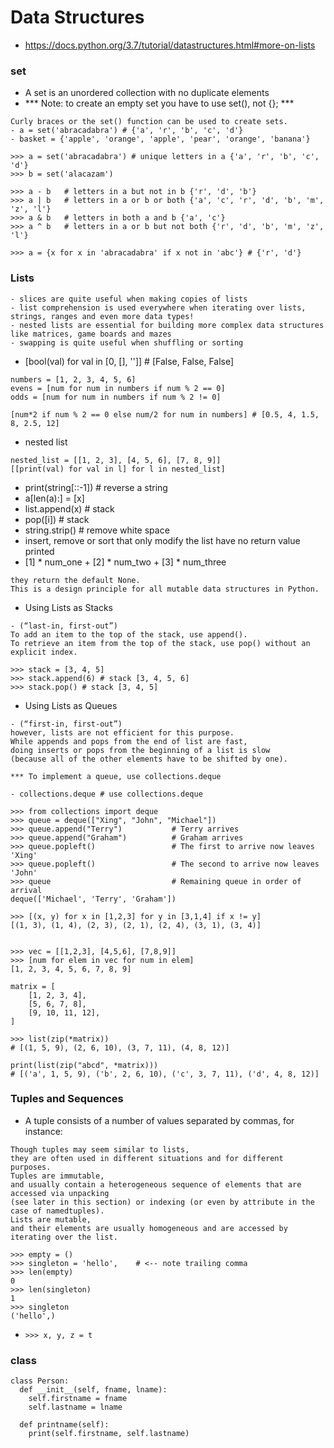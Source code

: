# Data Structures
- https://docs.python.org/3.7/tutorial/datastructures.html#more-on-lists

### set
- A set is an unordered collection with no duplicate elements
- *** Note: to create an empty set you have to use set(), not {}; ***

```
Curly braces or the set() function can be used to create sets.
- a = set('abracadabra') # {'a', 'r', 'b', 'c', 'd'}
- basket = {'apple', 'orange', 'apple', 'pear', 'orange', 'banana'}
```
```
>>> a = set('abracadabra') # unique letters in a {'a', 'r', 'b', 'c', 'd'}
>>> b = set('alacazam')   

>>> a - b   # letters in a but not in b {'r', 'd', 'b'}
>>> a | b   # letters in a or b or both {'a', 'c', 'r', 'd', 'b', 'm', 'z', 'l'}
>>> a & b   # letters in both a and b {'a', 'c'}
>>> a ^ b   # letters in a or b but not both {'r', 'd', 'b', 'm', 'z', 'l'}

>>> a = {x for x in 'abracadabra' if x not in 'abc'} # {'r', 'd'}
```

### Lists
```
- slices are quite useful when making copies of lists
- list comprehension is used everywhere when iterating over lists, strings, ranges and even more data types!
- nested lists are essential for building more complex data structures like matrices, game boards and mazes
- swapping is quite useful when shuffling or sorting
```
- [bool(val) for val in [0, [], '']] # [False, False, False]
```
numbers = [1, 2, 3, 4, 5, 6]
evens = [num for num in numbers if num % 2 == 0]
odds = [num for num in numbers if num % 2 != 0]

[num*2 if num % 2 == 0 else num/2 for num in numbers] # [0.5, 4, 1.5, 8, 2.5, 12]
```
- nested list
```
nested_list = [[1, 2, 3], [4, 5, 6], [7, 8, 9]]
[[print(val) for val in l] for l in nested_list]
```
- print(string[::-1]) # reverse a string
- a[len(a):] = [x]
- list.append(x) # stack
- pop([i])  # stack
- string.strip() # remove white space
- insert, remove or sort that only modify the list have no return value printed
- [1] * num_one + [2] * num_two + [3] * num_three
```
they return the default None. 
This is a design principle for all mutable data structures in Python.
```
- Using Lists as Stacks
```
- (“last-in, first-out”)
To add an item to the top of the stack, use append(). 
To retrieve an item from the top of the stack, use pop() without an explicit index.
```
```
>>> stack = [3, 4, 5]
>>> stack.append(6) # stack [3, 4, 5, 6]
>>> stack.pop() # stack [3, 4, 5]
```

- Using Lists as Queues
```
- (“first-in, first-out”)
however, lists are not efficient for this purpose. 
While appends and pops from the end of list are fast, 
doing inserts or pops from the beginning of a list is slow 
(because all of the other elements have to be shifted by one).

*** To implement a queue, use collections.deque
```
```
- collections.deque # use collections.deque

>>> from collections import deque
>>> queue = deque(["Xing", "John", "Michael"])
>>> queue.append("Terry")           # Terry arrives
>>> queue.append("Graham")          # Graham arrives
>>> queue.popleft()                 # The first to arrive now leaves
'Xing'
>>> queue.popleft()                 # The second to arrive now leaves
'John'
>>> queue                           # Remaining queue in order of arrival
deque(['Michael', 'Terry', 'Graham'])

```
```
>>> [(x, y) for x in [1,2,3] for y in [3,1,4] if x != y]
[(1, 3), (1, 4), (2, 3), (2, 1), (2, 4), (3, 1), (3, 4)]


>>> vec = [[1,2,3], [4,5,6], [7,8,9]]
>>> [num for elem in vec for num in elem]
[1, 2, 3, 4, 5, 6, 7, 8, 9]
```
```
matrix = [
    [1, 2, 3, 4],
    [5, 6, 7, 8],
    [9, 10, 11, 12],
]

>>> list(zip(*matrix))
# [(1, 5, 9), (2, 6, 10), (3, 7, 11), (4, 8, 12)]

print(list(zip("abcd", *matrix)))
# [('a', 1, 5, 9), ('b', 2, 6, 10), ('c', 3, 7, 11), ('d', 4, 8, 12)]

```
### Tuples and Sequences

- A tuple consists of a number of values separated by commas, for instance:
```
Though tuples may seem similar to lists, 
they are often used in different situations and for different purposes. 
Tuples are immutable, 
and usually contain a heterogeneous sequence of elements that are accessed via unpacking 
(see later in this section) or indexing (or even by attribute in the case of namedtuples). 
Lists are mutable, 
and their elements are usually homogeneous and are accessed by iterating over the list.
```
```
>>> empty = ()
>>> singleton = 'hello',    # <-- note trailing comma
>>> len(empty)
0
>>> len(singleton)
1
>>> singleton
('hello',)
```
- ```>>> x, y, z = t```

### class
```
class Person:
  def __init__(self, fname, lname):
    self.firstname = fname
    self.lastname = lname

  def printname(self):
    print(self.firstname, self.lastname)
 ```
